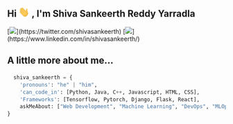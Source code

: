 <h2> Hi <img src="https://raw.githubusercontent.com/ABSphreak/ABSphreak/master/gifs/Hi.gif" width="25px"> , I'm Shiva Sankeerth Reddy Yarradla</h2>
[<img height="30" src="https://img.shields.io/badge/twitter-%231DA1F2.svg?&style=for-the-badge&logo=twitter&logoColor=white">](https://twitter.com/shivasankeerth)
[<img height="30" src="https://img.shields.io/badge/linkedin-blue.svg?&style=for-the-badge&logo=linkedin&logoColor=white">](https://www.linkedin.com/in/shivasankeerth/)

## A little more about me...  
```python
  shiva_sankeerth = {
	'pronouns': "he" | "him",
	'can_code_in': [Python, Java, C++, Javascript, HTML, CSS],
	'Frameworks': [Tensorflow, Pytorch, Django, Flask, React],
	askMeAbout: ["Web Development", "Machine Learning", "DevOps", "MLOps"],
}
```
[twitter]: https://twitter.com/shivasankeerth
[linkedin]: https://www.linkedin.com/in/shivasankeerth/
[Medium]: https://medium.com/@shivasankeerth
